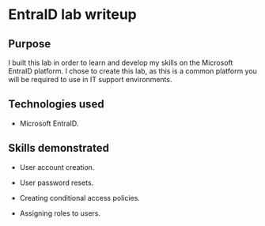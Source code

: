 # EntraID lab writeup

## Purpose

I built this lab in order to learn and develop my skills on the Microsoft EntraID platform. I chose to create this lab, as this is a common platform you will be required to use in IT support environments.

## Technologies used

* Microsoft EntraID.

## Skills demonstrated

* User account creation.
* User password resets.
* Creating conditional access policies.

* Assigning roles to users.

